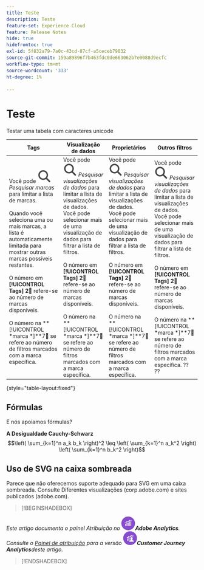 ```yaml
---
title: Teste
description: Teste
feature-set: Experience Cloud
feature: Release Notes
hide: true
hidefromtoc: true
exl-id: 5f832a79-7a0c-43cd-87cf-a5ceceb79032
source-git-commit: 159a89896f7b463fdc0de663062b7e0088d9ecfc
workflow-type: tm+mt
source-wordcount: '333'
ht-degree: 1%

---
```


# Teste

Testar uma tabela com caracteres unicode

| Tags | Visualização de dados | Proprietários | Outros filtros |
|---|---|---|---|
| Você pode ![Pesquisar](/help/assets/icons/Search.svg) *Pesquisar marcas* para limitar a lista de marcas. <br/><br/>Quando você seleciona uma ou mais marcas, a lista é automaticamente limitada para mostrar outras marcas possíveis restantes. <br/><br/>O número em **[!UICONTROL Tags]** **2︎⃣** refere-se ao número de marcas disponíveis. <br/><br/>O número na **[!UICONTROL *marca *]**7︎⃣ se refere ao número de filtros marcados com a marca específica. | Você pode ![Pesquisar](/help/assets/icons/Search.svg) *Pesquisar visualizações de dados* para limitar a lista de visualizações de dados. <br/>Você pode selecionar mais de uma visualização de dados para filtrar a lista de filtros. <br/><br/>O número em **[!UICONTROL Tags]** **2︎⃣** refere-se ao número de marcas disponíveis. <br/><br/>O número na **[!UICONTROL *marca *]**7︎⃣ se refere ao número de filtros marcados com a marca específica. | Você pode ![Pesquisar](/help/assets/icons/Search.svg) *Pesquisar visualizações de dados* para limitar a lista de visualizações de dados. <br/>Você pode selecionar mais de uma visualização de dados para filtrar a lista de filtros. <br/><br/>O número em **[!UICONTROL Tags]** **2︎⃣** refere-se ao número de marcas disponíveis. <br/><br/>O número na **[!UICONTROL *marca *]**7︎⃣ se refere ao número de filtros marcados com a marca específica. | Você pode ![Pesquisar](/help/assets/icons/Search.svg) *Pesquisar visualizações de dados* para limitar a lista de visualizações de dados. <br/>Você pode selecionar mais de uma visualização de dados para filtrar a lista de filtros. <br/><br/>O número em **[!UICONTROL Tags]** **2︎⃣** refere-se ao número de marcas disponíveis. <br/><br/>O número na **[!UICONTROL *marca *]**7︎⃣ se refere ao número de filtros marcados com a marca específica. ?? ?? |

{style="table-layout:fixed"}



## Fórmulas

E nós apoiamos fórmulas?

**A Desigualdade Cauchy-Schwarz**
$$\left( \sum_{k=1}^n a_k b_k \right)^2 \leq \left( \sum_{k=1}^n a_k^2 \right) \left( \sum_{k=1}^n b_k^2 \right)$$




## Uso de SVG na caixa sombreada

Parece que não oferecemos suporte adequado para SVG em uma caixa sombreada. Consulte Diferentes visualizações (corp.adobe.com) e sites publicados (adobe.com).

>[!BEGINSHADEBOX]

*Este artigo documenta o painel Atribuição no ![AdobeAnalytics](/help/assets/icons/AdobeAnalytics.svg)**Adobe Analytics**.<br/>Consulte o [Painel de atribuição](https://experienceleague.adobe.com/en/docs/analytics-platform/using/cja-workspace/panels/attribution) para a versão ![CustomerJourneyAnalytics](/help/assets/icons/CustomerJourneyAnalytics.svg)**Customer Journey Analytics**deste artigo.*

>[!ENDSHADEBOX]
